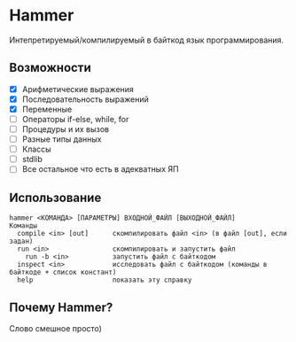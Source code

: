 # Hammer
Интепретируемый/компилируемый в байткод язык программирования. 

## Возможности
- [x] Арифметические выражения
- [x] Последовательность выражений
- [x] Переменные
- [ ] Операторы if-else, while, for
- [ ] Процедуры и их вызов
- [ ] Разные типы данных
- [ ] Классы
- [ ] stdlib
- [ ] Все остальное что есть в адекватных ЯП

## Использование
```
hammer <КОМАНДА> [ПАРАМЕТРЫ] ВХОДНОЙ_ФАЙЛ [ВЫХОДНОЙ_ФАЙЛ]
Команды
  compile <in> [out]      скомпилировать файл <in> (в файл [out], если задан)
  run <in>                скомпилировать и запустить файл
    run -b <in>           запустить файл с байткодом
  inspect <in>            исследовать файл с байткодом (команды в байткоде + список констант)
  help                    показать эту справку
```

## Почему Hammer?
Слово смешное просто) 
